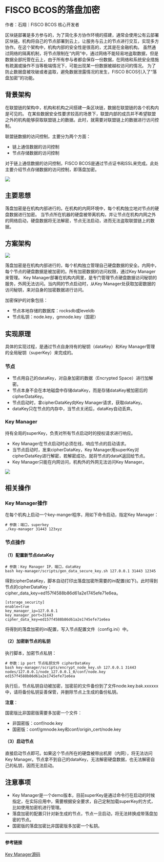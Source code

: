 # FISCO BCOS的落盘加密

作者：石翔｜FISCO BCOS 核心开发者

区块链部署是多方参与的，为了简化多方协作环境的搭建，通常会使用公有云部署区块链。机构将自己的节点部署到云上，让服务与云上的节点进行交互，实现多方协作。在这个架构中，机构内部的安全性是很高的，尤其是在金融机构。
虽然通过网络的隔离机制，将节点限制在“内网”中，通过网络不能轻易地盗取数据，但是数据全部托管在云上，由于所有参与者都会保存一份数据，在网络和系统安全措施有疏漏或操作不当等极端情况下，可能出现某一份数据被越权访问的情况。
为了防止数据盘被攻破或者盗取，避免数据泄露情况的发生，FISCO BCOS引入了“落盘加密”的功能。

## 背景架构

在联盟链的架构中，机构和机构之间搭建一条区块链，数据在联盟链的各个机构内是可见的。
在某些数据安全性要求较高的场景下，联盟内部的成员并不希望联盟之外的机构能够获取联盟链上的数据。此时，就需要对联盟链上的数据进行访问控制。

联盟链数据的访问控制，主要分为两个方面：

- 链上通信数据的访问控制
- 节点存储数据的访问控制

对于链上通信数据的访问控制，FISCO BCOS是通过节点证书和SSL来完成。此处主要介绍节点存储数据的访问控制，即落盘加密。

![](../../../../images/articles/disk_encryption/IMG_4939.PNG)

## 主要思想

落盘加密是在机构内部进行的。在机构的内网环境中，每个机构独立地对节点的硬盘数据进行加密。
当节点所在机器的硬盘被带离机构，并让节点在机构内网之外的网络启动，硬盘数据将无法解密，节点无法启动，进而无法盗取联盟链上的数据。

## 方案架构

![](../../../../images/articles/disk_encryption/IMG_4940.PNG)

落盘加密是在机构内部进行的，每个机构独立管理自己硬盘数据的安全。内网中，每个节点的硬盘数据是被加密的。所有加密数据的访问权限，通过Key Manager来管理。
Key Manager部署在机构内网里，是专门管理节点硬盘数据访问秘钥的服务，外网无法访问。当内网的节点启动时，从Key Manager处获取加密数据的访问秘钥，来对自身的加密数据进行访问。

加密保护的对象包括：

- 节点本地存储的数据库：rocksdb或leveldb
- 节点私钥：node.key，gmnode.key（国密）

## 实现原理

具体的实现过程，是通过节点自身持有的秘钥（dataKey）和Key Manager管理的全局秘钥（superKey）来完成的。

### 节点

- 节点用自己的dataKey，对自身加密的数据（Encrypted Space）进行加解密。
- 节点本身不会在本地磁盘中存储dataKey，而是存储dataKey被加密后的cipherDataKey。
- 节点启动时，拿cipherDataKey向Key Manager请求，获取dataKey。
- dataKey只在节点的内存中，当节点关闭后，dataKey自动丢弃。

### Key Manager

持有全局的superKey，负责对所有节点启动时的授权请求进行响应。

- Key Manager在节点启动时必须在线，响应节点的启动请求。
- 当节点启动时，发来cipherDataKey，Key Manager用superKey对cipherDataKey进行解密，若解密成功，就将节点的dataK返回给节点。
- Key Manager只能在内网访问，机构外的外网无法访问Key Manager。

![](../../../../images/articles/disk_encryption/IMG_4941.PNG)

## 相关操作

### Key Manager操作

在每个机构上启动一个key-manger程序，用如下命令启动，指定Key Manager：

```
# 参数：端口，superkey
./key-manager 31443 123xyz
```

### 节点操作

#### （1）配置新节点dataKey

```
# 参数：Key Manager IP，端口，dataKey
bash key-manager/scripts/gen_data_secure_key.sh 127.0.0.1 31443 12345
```

得到cipherDataKey，脚本自动打印出落盘加密所需要的ini配置(如下)。此时得到节点的cipherDataKey：cipher_data_key=ed157f4588b86d61a2e1745efe71e6ea。

```
[storage_security]
enable=true
key_manager_ip=127.0.0.1
key_manager_port=31443
cipher_data_key=ed157f4588b86d61a2e1745efe71e6ea
```

将得到的落盘加密的ini配置，写入节点配置文件（config.ini）中。

#### （2）加密新节点的私钥

执行脚本，加密节点私钥：

```
# 参数：ip port 节点私钥文件 cipherDataKey
bash key-manager/scripts/encrypt_node_key.sh 127.0.0.1 31443 
nodes/127.0.0.1/node_127.0.0.1_0/conf/node.key 
ed157f4588b86d61a2e1745efe71e6ea
```

执行后，节点私钥自动被加密，加密前的文件备份到了文件node.key.bak.xxxxxx中，请将备份私钥妥善保管，并删除节点上生成的备份私钥。

**注意**：

国密版比非国密版需要多加密一个文件：

- 非国密版：conf/node.key
- 国密版：conf/gmnode.key和conf/origin_cert/node.key

#### （3）启动节点

直接启动节点即可。如果这个节点所在的硬盘被带出机房（内网），将无法访问Key Manager。节点拿不到自己的dataKey，无法解密硬盘数据，也无法解密自己的私钥，因而无法启动。

## 注意事项

- Key Manager是一个demo版本，目前superKey是通过命令行在启动的时候指定，在实际应用中，需要根据安全要求，自己定制加载superKey的方式，比如使用加密机进行管理。
- 落盘加密的配置只针对新生成的节点，节点一旦启动，将无法转换成带落盘加密的节点。
- 国密版的落盘加密比非国密版多加密一个私钥。

------

#### 参考链接

[Key Manager源码](https://github.com/FISCO-BCOS/key-manager)